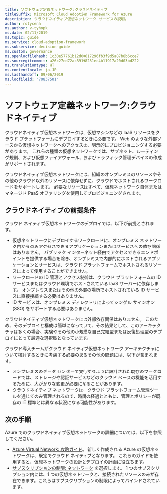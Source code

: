 ```yaml
---
title: ソフトウェア定義ネットワーク:クラウドネイティブ
titleSuffix: Microsoft Cloud Adoption Framework for Azure
description: クラウドネイティブ仮想ネットワーク サービスの説明。
author: rotycenh
ms.author: v-tyhopk
ms.date: 02/11/2019
ms.topic: guide
ms.service: cloud-adoption-framework
ms.subservice: decision-guide
ms.custom: governance
ms.openlocfilehash: 1c30e57761b12d00617296fb3f9d5a87b8b6cce7
ms.sourcegitcommit: a26c27ed72ac89198231ec4b11917a20d03bd222
ms.translationtype: HT
ms.contentlocale: ja-JP
ms.lasthandoff: 09/06/2019
ms.locfileid: "70837501"
---
```

# <a name="software-defined-networking-cloud-native"></a>ソフトウェア定義ネットワーク:クラウドネイティブ

クラウドネイティブ仮想ネットワークは、仮想マシンなどの IaaS リソースをクラウド プラットフォームにデプロイするときに必要です。 Web のような外部ソースから仮想ネットワークへのアクセスは、明示的にプロビジョニングする必要があります。 これらの種類の仮想ネットワークでは、サブネット、ルーティング規則、および仮想ファイアウォール、およびトラフィック管理デバイスの作成がサポートされます。

クラウドネイティブ仮想ネットワークには、組織のオンプレミスのリソースやその他のクラウド以外のリソースに依存せずに、クラウドでホストされるワークロードをサポートします。 必要なリソースはすべて、仮想ネットワーク自体またはマネージド PaaS オファリングを使用してプロビジョニングされます。

## <a name="cloud-native-assumptions"></a>クラウドネイティブの前提条件

クラウド ネイティブ仮想ネットワークのデプロイでは、以下が前提とされます。

- 仮想ネットワークにデプロイするワークロードに、オンプレミス ネットワーク内からのみアクセスできるアプリケーションまたはサービスへの依存関係はありません。 パブリック インターネット経由でアクセスできるエンドポイントを提供する場合を除き、オンプレミスで内部的にホストされるアプリケーションとサービスは、クラウド プラットフォームでホストされるリソースによって使用することができません。
- ワークロードの ID 管理とアクセス制御は、クラウド プラットフォームの ID サービスまたはクラウド環境でホストされている IaaS サーバーに依存します。 オンプレミスまたはその他の外部の場所でホストされている ID サービスに直接接続する必要はありません。
- ID サービスは、オンプレミス ディレクトリによってシングル サインオン (SSO) をサポートする必要はありません。

クラウドネイティブ仮想ネットワークには外部依存関係はありません。 このため、そのデプロイと構成は簡単になっていて、その結果として、このアーキテクチャは多くの場合、実験やその他の小規模な自己完結型または反復処理型のデプロイにとって最適な選択肢となっています。

クラウド導入チームがクラウド ネイティブ仮想ネットワーク アーキテクチャについて検討するときに考慮する必要のあるその他の問題には、以下が含まれます。

- オンプレミスのデータ センターで実行するように設計された既存のワークロードでは、ストレージや認証サービスなどのクラウド ベースの機能を活用するために、大がかりな変更が必要になることがあります。
- クラウドネイティブ ネットワークは、クラウド プラットフォーム管理ツールを通じてのみ管理されるので、時間の経過とともに、管理とポリシーが既存の IT 標準とは異なる状況になる可能性があります。

## <a name="next-steps"></a>次の手順

Azure でのクラウドネイティブ仮想ネットワークの詳細については、以下を参照してください。

- [Azure Virtual Network: 攻略ガイド](/azure/virtual-network/virtual-network-vnet-plan-design-arm)。 新しく作成される Azure の仮想ネットワークは、既定でクラウド ネイティブとなります。 これらのガイドを使用すると、仮想ネットワークの設計とデプロイの計画に役立ちます。
- [サブスクリプションの制限: ネットワーク](/azure/azure-subscription-service-limits?toc=%2fazure%2fvirtual-network%2ftoc.json#networking-limits) を選択します。 1 つのサブスクリプション内には、1 つの仮想ネットワークと、接続されたリソースのみが存在できます。これらはサブスクリプションの制限によってバインドされています。
